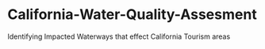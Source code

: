 # California-Water-Quality-Assesment
Identifying Impacted Waterways that effect California Tourism areas 
